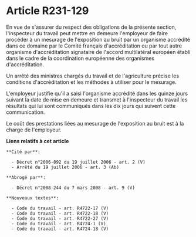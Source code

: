 # Article R231-129

En vue de s'assurer du respect des obligations de la présente section, l'inspecteur du travail peut mettre en demeure
l'employeur de faire procéder à un mesurage de l'exposition au bruit par un organisme accrédité dans ce domaine par le Comité
français d'accréditation ou par tout autre organisme d'accréditation signataire de l'accord multilatéral européen établi dans
le cadre de la coordination européenne des organismes d'accréditation.

Un arrêté des ministres chargés du travail et de l'agriculture précise les conditions d'accréditation et les méthodes à
utiliser pour le mesurage.

L'employeur justifie qu'il a saisi l'organisme accrédité dans les quinze jours suivant la date de mise en demeure et transmet
à l'inspecteur du travail les résultats qui lui sont communiqués dans les dix jours qui suivent cette communication.

Le coût des prestations liées au mesurage de l'exposition au bruit est à la charge de l'employeur.

**Liens relatifs à cet article**

	**Cité par**:

	  - Décret n°2006-892 du 19 juillet 2006 - art. 2 (V)
	  - Arrêté du 19 juillet 2006 - art. 3 (Ab)

	**Abrogé par**:

	  - Décret n°2008-244 du 7 mars 2008 - art. 9 (V)

	**Nouveaux textes**:

	  - Code du travail - art. R4722-17 (V)
	  - Code du travail - art. R4722-18 (V)
	  - Code du travail - art. R4722-27 (V)
	  - Code du travail - art. R4724-1 (V)
	  - Code du travail - art. R4724-18 (V)
